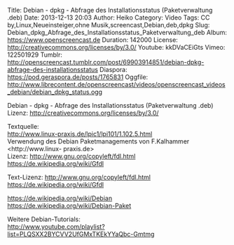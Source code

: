 Title: Debian - dpkg - Abfrage des Installationsstatus (Paketverwaltung .deb)
Date: 2013-12-13 20:03
Author: Heiko
Category: Video
Tags: CC by,Linux,Neueinsteiger,ohne Musik,screencast,Debian,deb,dpkg
Slug: Debian_dpkg_Abfrage_des_Installationsstatus_Paketverwaltung_deb
Album: https://www.openscreencast.de
Duration: 142000
License: http://creativecommons.org/licenses/by/3.0/
Youtube: kkDVaCEiGts
Vimeo: 122501929
Tumblr: http://openscreencast.tumblr.com/post/69903914851/debian-dpkg-abfrage-des-installationsstatus
Diaspora: https://pod.geraspora.de/posts/1765831
Oggfile: http://www.librecontent.de/openscreencast/videos/openscreencast_videos_debian/debian_dpkg_status.ogg

Debian - dpkg - Abfrage des Installationsstatus (Paketverwaltung .deb)  
Lizenz: <http://creativecommons.org/licenses/by/3.0/>  
  
Textquelle:  
<http://www.linux-praxis.de/lpic1/lpi101/1.102.5.html>  
Verwendung des Debian Paketmanagements von F.Kalhammer <http://www.linux-
praxis.de>  
Lizenz: <http://www.gnu.org/copyleft/fdl.html>
<https://de.wikipedia.org/wiki/Gfdl>  
  
Text-Lizenz: <http://www.gnu.org/copyleft/fdl.html>
<https://de.wikipedia.org/wiki/Gfdl>  
  
<https://de.wikipedia.org/wiki/Debian>  
<https://de.wikipedia.org/wiki/Debian-Paket>  
  
Weitere Debian-Tutorials:  
<http://www.youtube.com/playlist?list=PLQSXX2BYCVV2UfGMxTKEkYYaQbc-Gmtmg>


